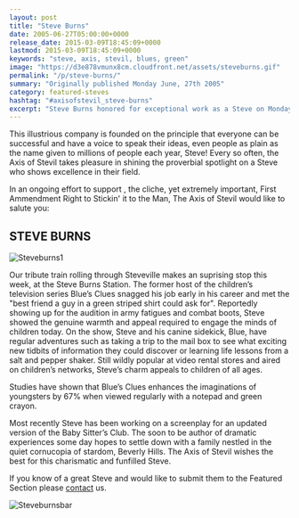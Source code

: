 ```yaml
---
layout: post
title: "Steve Burns"
date: 2005-06-27T05:00:00+0000
release_date: 2015-03-09T18:45:09+0000
lastmod: 2015-03-09T18:45:09+0000
keywords: "steve, axis, stevil, blues, green"
image: "https://d3e878vmunx8cm.cloudfront.net/assets/steveburns.gif"
permalink: "/p/steve-burns/"
summary: "Originally published Monday June, 27th 2005"
category: featured-steves
hashtag: "#axisofstevil_steve-burns"
excerpt: "Steve Burns honored for exceptional work as a Steve on Monday June, 27th 2005"
---
```


[id_1]: https://d3e878vmunx8cm.cloudfront.net/assets/steveburns.gif "Steveburns1"[id_2]: https://d3e878vmunx8cm.cloudfront.net/assets/steveburnsmural.gif "Steveburnsbar"
This illustrious company is founded on the principle that everyone can be successful and have a voice to speak their ideas, even people as plain as the name given to millions of people each year, Steve! Every so often, the Axis of Stevil takes pleasure in shining the proverbial spotlight on a Steve who shows excellence in their field.

In an ongoing effort to support , the cliche, yet extremely important, First Ammendment Right to Stickin' it to the Man, The Axis of Stevil would like to salute you:

## STEVE BURNS ##

![Steveburns1][id_1]

Our tribute train rolling through Steveville makes an suprising stop this week, at the Steve Burns Station. The former host of the children’s television series Blue’s Clues snagged his job early in his career and met the "best friend a guy in a green striped shirt could ask for". Reportedly showing up for the audition in army fatigues and combat boots, Steve showed the genuine warmth and appeal required to engage the minds of children today. On the show, Steve and his canine sidekick, Blue, have regular adventures such as taking a trip to the mail box to see what exciting new tidbits of information they could discover or learning life lessons from a salt and pepper shaker. Still wildly popular at video rental stores and aired on children’s networks, Steve’s charm appeals to children of all ages.

Studies have shown that Blue’s Clues enhances the imaginations of youngsters by 67% when viewed regularly with a notepad and green crayon.

Most recently Steve has been working on a screenplay for an updated version of the Baby Sitter’s Club. The soon to be author of dramatic experiences some day hopes to settle down with a family nestled in the quiet cornucopia of stardom, Beverly Hills. The Axis of Stevil wishes the best for this charismatic and funfilled Steve.

If you know of a great Steve and would like to submit them to the Featured Section please [contact](/contact) us.

![Steveburnsbar][id_2]
